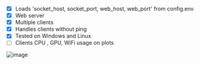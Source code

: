 - [x] Loads 'socket_host, socket_port, web_host, web_port' from config.env
- [x] Web server
- [x] Multiple clients
- [x] Handles clients without ping
- [x] Tested on Windows and Linux
- [ ] Clients CPU , GPU, WiFi usage on plots

![image](https://github.com/Bt08s/PYNet/assets/68190921/cf597cfa-072c-4ef1-8bd0-791ceb1841ba)
